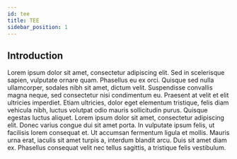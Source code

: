 ```yaml
---
id: tee
title: TEE
sidebar_position: 1
---
```


## Introduction

Lorem ipsum dolor sit amet, consectetur adipiscing elit. Sed in scelerisque sapien, vulputate ornare quam. Phasellus eu ex orci. Quisque sed nulla ullamcorper, sodales nibh sit amet, dictum velit. Suspendisse convallis magna neque, sed consectetur nisi condimentum eu. Praesent at velit et elit ultricies imperdiet. Etiam ultricies, dolor eget elementum tristique, felis diam vehicula nibh, luctus volutpat odio mauris sollicitudin purus. Quisque egestas luctus aliquet. Lorem ipsum dolor sit amet, consectetur adipiscing elit. Donec varius congue dui sit amet porta. In vulputate ipsum felis, ut facilisis lorem consequat et. Ut accumsan fermentum ligula et mollis. Mauris urna erat, iaculis sit amet turpis a, interdum blandit arcu. Duis sit amet diam ex. Phasellus consequat velit nec tellus sagittis, a tristique felis vestibulum.